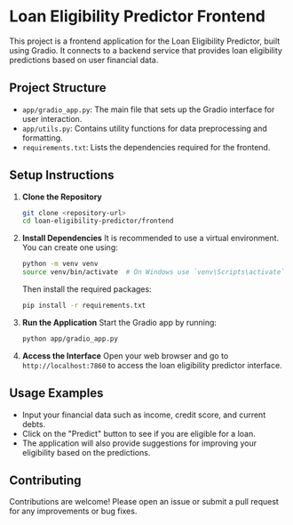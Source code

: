 # Loan Eligibility Predictor Frontend

This project is a frontend application for the Loan Eligibility Predictor, built using Gradio. It connects to a backend service that provides loan eligibility predictions based on user financial data.

## Project Structure

- `app/gradio_app.py`: The main file that sets up the Gradio interface for user interaction.
- `app/utils.py`: Contains utility functions for data preprocessing and formatting.
- `requirements.txt`: Lists the dependencies required for the frontend.

## Setup Instructions

1. **Clone the Repository**
   ```bash
   git clone <repository-url>
   cd loan-eligibility-predictor/frontend
   ```

2. **Install Dependencies**
   It is recommended to use a virtual environment. You can create one using:
   ```bash
   python -m venv venv
   source venv/bin/activate  # On Windows use `venv\Scripts\activate`
   ```
   Then install the required packages:
   ```bash
   pip install -r requirements.txt
   ```

3. **Run the Application**
   Start the Gradio app by running:
   ```bash
   python app/gradio_app.py
   ```

4. **Access the Interface**
   Open your web browser and go to `http://localhost:7860` to access the loan eligibility predictor interface.

## Usage Examples

- Input your financial data such as income, credit score, and current debts.
- Click on the "Predict" button to see if you are eligible for a loan.
- The application will also provide suggestions for improving your eligibility based on the predictions.

## Contributing

Contributions are welcome! Please open an issue or submit a pull request for any improvements or bug fixes.